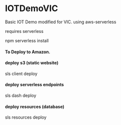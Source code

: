 # IOTDemoVIC
Basic IOT Demo modified for VIC. using aws-serverless


requires serverless

npm serverless install


#### To Deploy to Amazon.


#### deploy s3 (static website)
sls client deploy 

#### deploy serverless endpoints
sls dash deploy

#### deploy resources (database)
sls resources deploy